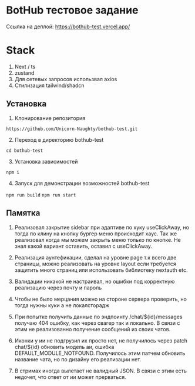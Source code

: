 # BotHub тестовое задание

Ссылка на деплой: https://bothub-test.vercel.app/

# Stack

  1. Next / ts
  2. zustand
  3. Для сетевых запросов использвал axios
  4. Стилизация tailwind/shadcn

<!--Установка-->
## Установка 

1. Клонирование репозитория 

```https://github.com/Unicorn-Naughty/bothub-test.git```

2. Переход в директорию bothub-test

```cd bothub-test```

3. Установка зависимостей

```npm i ```

4. Запуск для демонстрации возможностей bothub-test

```npm run build```
```npm run start```

## Памятка

1. Реализовал закрытие sidebar при адаптиве по хуку useClickAway, но тогда по клину на кнопку бургер меню происходит хаус. Так же реализовал когда мы можем закрыть меню только по кнопке. Не знал какой вариант оставить, оставил с useClickAway.

2. Реализация аунтефикации, сделал на уровне page т.к всего две страницы, можно реализовать на уровне layout если требуется защитить много страниц или использовать библиотеку nextauth etc.

3. Валидации никакой не настраивал, но ошибки под корректную реализацию через почту и пароль

4. Чтобы не было мерцания можно на стороне сервера проверить, но тогда нужны куки а не локалсторадж

5. При попытке получить данные по эндпоинту /chat/${id}/messages получаю 404 ошибку, как через свагер так и локально. В связи с этим не реализованно получение сообщений из своих чатов.

6. Иконки у ии не подгрузил их просто нет, не получилось через patch chat/${id} обновить модель аи, ошибка  DEFAULT_MODULE_NOTFOUND. Получилось этим патчем обновить название чата, но по дизайну его реализации нет.

7. В стримах иногда вылетает не валидный JSON. В связи с этим есть недочет, что ответ от ии может прерваться.


  
